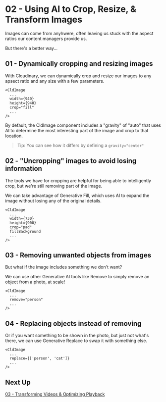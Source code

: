 # 02 - Using AI to Crop, Resize, & Transform Images

Images can come from anyhwere, often leaving us stuck with the aspect ratios our content managers provide us.

But there's a better way...

## 01 - Dynamically cropping and resizing images

With Cloudinary, we can dynamically crop and resize our images to any apsect ratio and any size with a few parameters.

```
<CldImage
  ...
  width={940}
  height={940}
  crop="fill"
  ...
/>
```

By default, the CldImage component includes a "gravity" of "auto" that uses AI to determine the most interesting part of the image
and crop to that location.

> Tip: You can see how it differs by defining a `gravity="center"`

## 02 - "Uncropping" images to avoid losing information

The tools we have for cropping are helpful for being able to intelligently crop, but we're still removing part of the image.

We can take advantage of Generative Fill, which uses AI to expand the image without losing any of the original details.

```
<CldImage
  ...
  width={730}
  height={900}
  crop="pad"
  fillBackground
  ...
/>
```

## 03 - Removing unwanted objects from images

But what if the image includes something we don't want?

We can use other Generative AI tools like Remove to simply remove an object from a photo, at scale!

```
<CldImage
  ...
  remove="person"
  ...
/>
```


## 04 - Replacing objects instead of removing

Or if you want something to be shown in the photo, but just not what's there, we can use
Generative Replace to swap it with something else.

```
<CldImage
  ...
  replace={['person', 'cat']}
  ...
/>
```

## Next Up

[03 - Transforming Videos & Optimizing Playback](https://github.com/colbyfayock/cloudinary-ai-travel-workshop/blob/main/lessons/03%20-%20Dynamically%20Cropping%20Videos%20with%20Object%20Detection.md)
